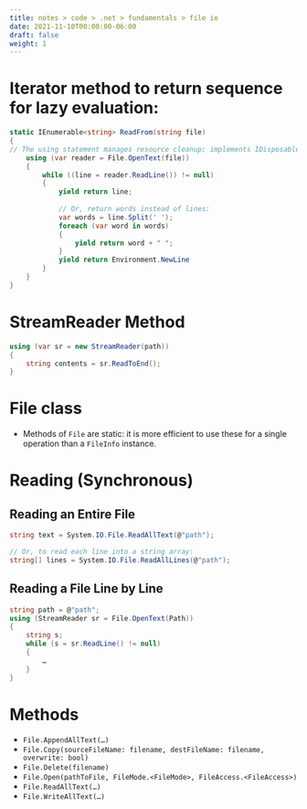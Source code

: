 ```yaml
---
title: notes > code > .net > fundamentals > file io
date: 2021-11-10T00:00:00-06:00
draft: false
weight: 1
---
```


# Iterator method to return sequence for lazy evaluation:
```cs
static IEnumerable<string> ReadFrom(string file) 
{
// The using statement manages resource cleanup; implements IDisposable interface; calls Dispose() to release resource even if an exception is thrown:
	using (var reader = File.OpenText(file)) 
    {		
		while ((line = reader.ReadLine()) != null) 
        {
			yield return line;
			
			// Or, return words instead of lines:
			var words = line.Split(' ');
			foreach (var word in words) 
            {
				yield return word + " ";
			}
			yield return Environment.NewLine
		}
	}
}
```

# StreamReader Method
```cs
using (var sr = new StreamReader(path)) 
{ 
	string contents = sr.ReadToEnd();
}
```

# File class
- Methods of `File` are static: it is more efficient to use these for a single operation than a `FileInfo` instance.

# Reading (Synchronous)
## Reading an Entire File
```cs
string text = System.IO.File.ReadAllText(@"path");

// Or, to read each line into a string array:
string[] lines = System.IO.File.ReadAllLines(@"path");
```

## Reading a File Line by Line
```cs
string path = @"path";
using (StreamReader sr = File.OpenText(Path)) 
{
	string s;
	while (s = sr.ReadLine() != null) 
	{
		…
	}
}
```

# Methods
- `File.AppendAllText(…)`
- `File.Copy(sourceFileName: filename, destFileName: filename, overwrite: bool)`
- `File.Delete(filename)`
- `File.Open(pathToFile, FileMode.<FileMode>, FileAccess.<FileAccess>)` 
- `File.ReadAllText(…)`
- `File.WriteAllText(…)`
